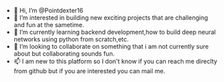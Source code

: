 - 👋 Hi, I’m @Pointdexter16
- 👀 I’m interested in building new exciting projects that are challenging and fun at the sametime.
- 🌱 I’m currently learning backend development,how to build deep neural networks using python from scratch,etc.
- 💞️ I’m looking to collaborate on something that i am not currently sure about but collaborating sounds fun.
- 📫 I am new to this platform so I don't know if you can reach me direclty from github but if you are interested you can mail me.
